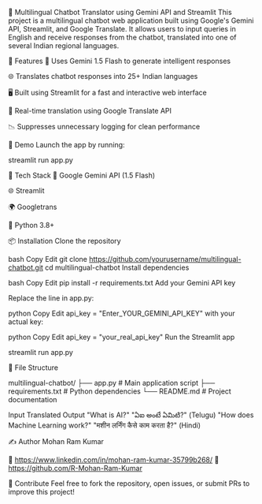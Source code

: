 🤖 Multilingual Chatbot Translator using Gemini API and Streamlit
This project is a multilingual chatbot web application built using Google's Gemini API, Streamlit, and Google Translate. It allows users to input queries in English and receive responses from the chatbot, translated into one of several Indian regional languages.

🔧 Features
🧠 Uses Gemini 1.5 Flash to generate intelligent responses

🌐 Translates chatbot responses into 25+ Indian languages

🖥️ Built using Streamlit for a fast and interactive web interface

🔁 Real-time translation using Google Translate API

📉 Suppresses unnecessary logging for clean performance


🚀 Demo
Launch the app by running:

streamlit run app.py



🧰 Tech Stack
💬 Google Gemini API (1.5 Flash)

🌐 Streamlit

🌍 Googletrans

🐍 Python 3.8+

📦 Installation
Clone the repository

bash
Copy
Edit
git clone https://github.com/yourusername/multilingual-chatbot.git
cd multilingual-chatbot
Install dependencies

bash
Copy
Edit
pip install -r requirements.txt
Add your Gemini API key

Replace the line in app.py:

python
Copy
Edit
api_key = "Enter_YOUR_GEMINI_API_KEY"
with your actual key:

python
Copy
Edit
api_key = "your_real_api_key"
Run the Streamlit app

streamlit run app.py


📁 File Structure

multilingual-chatbot/
├── app.py                # Main application script
├── requirements.txt      # Python dependencies
└── README.md             # Project documentation


Input	Translated Output
"What is AI?"	"ఏఐ అంటే ఏమిటి?" (Telugu)
"How does Machine Learning work?"	"मशीन लर्निंग कैसे काम करता है?" (Hindi)

✍️ Author
Mohan Ram Kumar

🔗 https://www.linkedin.com/in/mohan-ram-kumar-35799b268/
🐙 https://github.com/R-Mohan-Ram-Kumar


🌟 Contribute
Feel free to fork the repository, open issues, or submit PRs to improve this project!
